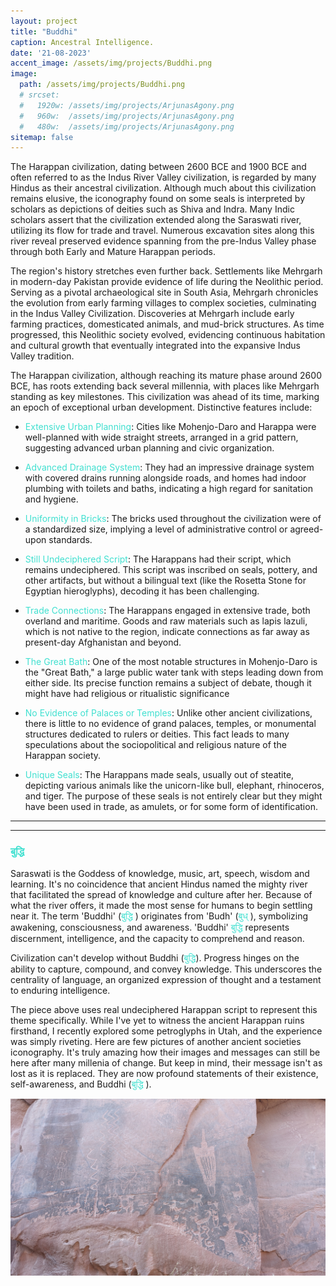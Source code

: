 ```yaml
---
layout: project
title: "Buddhi"
caption: Ancestral Intelligence.
date: '21-08-2023'
accent_image: /assets/img/projects/Buddhi.png   
image: 
  path: /assets/img/projects/Buddhi.png
  # srcset: 
  #   1920w: /assets/img/projects/ArjunasAgony.png
  #   960w:  /assets/img/projects/ArjunasAgony.png
  #   480w:  /assets/img/projects/ArjunasAgony.png
sitemap: false
---
```




The Harappan civilization, dating between 2600 BCE and 1900 BCE and often referred to as the Indus River Valley civilization, is regarded by many Hindus as their ancestral civilization. Although much about this civilization remains elusive, the iconography found on some seals is interpreted by scholars as depictions of deities such as Shiva and Indra. Many Indic scholars assert that the civilization extended along the Saraswati river, utilizing its flow for trade and travel. Numerous excavation sites along this river reveal preserved evidence spanning from the pre-Indus Valley phase through both Early and Mature Harappan periods.

The region's history stretches even further back. Settlements like Mehrgarh in modern-day Pakistan provide evidence of life during the Neolithic period. Serving as a pivotal archaeological site in South Asia, Mehrgarh chronicles the evolution from early farming villages to complex societies, culminating in the Indus Valley Civilization. Discoveries at Mehrgarh include early farming practices, domesticated animals, and mud-brick structures. As time progressed, this Neolithic society evolved, evidencing continuous habitation and cultural growth that eventually integrated into the expansive Indus Valley tradition.

The Harappan civilization, although reaching its mature phase around 2600 BCE, has roots extending back several millennia, with places like Mehrgarh standing as key milestones. This civilization was ahead of its time, marking an epoch of exceptional urban development. Distinctive features include:

* <span style="color:turquoise">Extensive Urban Planning</span>: Cities like Mohenjo-Daro and Harappa were well-planned with wide straight streets, arranged in a grid pattern, suggesting advanced urban planning and civic organization.

* <span style="color:turquoise">Advanced Drainage System</span>: They had an impressive drainage system with covered drains running alongside roads, and homes had indoor plumbing with toilets and baths, indicating a high regard for sanitation and hygiene.

* <span style="color:turquoise">Uniformity in Bricks</span>: The bricks used throughout the civilization were of a standardized size, implying a level of administrative control or agreed-upon standards.

* <span style="color:turquoise">Still Undeciphered Script</span>: The Harappans had their script, which remains undeciphered. This script was inscribed on seals, pottery, and other artifacts, but without a bilingual text (like the Rosetta Stone for Egyptian hieroglyphs), decoding it has been challenging.

* <span style="color:turquoise">Trade Connections</span>: The Harappans engaged in extensive trade, both overland and maritime. Goods and raw materials such as lapis lazuli, which is not native to the region, indicate connections as far away as present-day Afghanistan and beyond.

* <span style="color:turquoise">The Great Bath</span>: One of the most notable structures in Mohenjo-Daro is the "Great Bath," a large public water tank with steps leading down from either side. Its precise function remains a subject of debate, though it might have had religious or ritualistic significance

* <span style="color:turquoise">No Evidence of Palaces or Temples</span>: Unlike other ancient civilizations, there is little to no evidence of grand palaces, temples, or monumental structures dedicated to rulers or deities. This fact leads to many speculations about the sociopolitical and religious nature of the Harappan society.

* <span style="color:turquoise">Unique Seals</span>: The Harappans made seals, usually out of steatite, depicting various animals like the unicorn-like bull, elephant, rhinoceros, and tiger. The purpose of these seals is not entirely clear but they might have been used in trade, as amulets, or for some form of identification.

---
---

<h3> <span style="color:turquoise">बुद्धि</span>  </h3>

Saraswati is the Goddess of knowledge, music, art, speech, wisdom and learning. It's no coincidence that ancient Hindus named the mighty river that facilitated the spread of knowledge and culture after her. Because of what the river offers, it made the most sense for humans to begin settling near it. The term 'Buddhi' (<span style="color:turquoise">बुद्धि</span> ) originates from 'Budh' (<span style="color:turquoise">बुध्</span> ), symbolizing awakening, consciousness, and awareness. 'Buddhi' <span style="color:turquoise">बुद्धि</span> represents discernment, intelligence, and the capacity to comprehend and reason.

Civilization can't develop without Buddhi (<span style="color:turquoise">बुद्धि</span>). Progress hinges on the ability to capture, compound, and convey knowledge. This underscores the centrality of language, an organized expression of thought and a testament to enduring intelligence.  

The piece above uses real undeciphered Harappan script to represent this theme specifically. While I've yet to witness the ancient Harappan ruins firsthand, I recently explored some petroglyphs in Utah, and the experience was simply riveting. Here are few pictures of another ancient societies iconography. It's truly amazing how their images and messages can still be here after many millenia of change. But keep in mind, their message isn't as lost as it is replaced. They are now  profound statements of their existence, self-awareness, and Buddhi (<span style="color:turquoise">बुद्धि</span> ).




![alt text](/assets/img/projects/petroglyph1.jpg)

